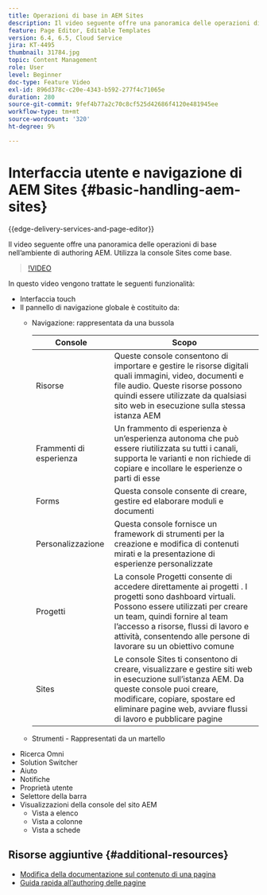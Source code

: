 ```yaml
---
title: Operazioni di base in AEM Sites
description: Il video seguente offre una panoramica delle operazioni di base nell’ambiente di authoring AEM. Utilizza la console Sites come base.
feature: Page Editor, Editable Templates
version: 6.4, 6.5, Cloud Service
jira: KT-4495
thumbnail: 31784.jpg
topic: Content Management
role: User
level: Beginner
doc-type: Feature Video
exl-id: 896d378c-c20e-4343-b592-277f4c71065e
duration: 280
source-git-commit: 9fef4b77a2c70c8cf525d42686f4120e481945ee
workflow-type: tm+mt
source-wordcount: '320'
ht-degree: 9%

---
```


# Interfaccia utente e navigazione di AEM Sites {#basic-handling-aem-sites}

{{edge-delivery-services-and-page-editor}}

Il video seguente offre una panoramica delle operazioni di base nell’ambiente di authoring AEM. Utilizza la console Sites come base.

>[!VIDEO](https://video.tv.adobe.com/v/31784?quality=12&learn=on)

In questo video vengono trattate le seguenti funzionalità:

* Interfaccia touch
* Il pannello di navigazione globale è costituito da:
   * Navigazione: rappresentata da una bussola

     | Console | Scopo |
     |---|---|
     | Risorse | Queste console consentono di importare e gestire le risorse digitali quali immagini, video, documenti e file audio. Queste risorse possono quindi essere utilizzate da qualsiasi sito web in esecuzione sulla stessa istanza AEM | Communities | Questa console consente di creare e gestire i siti della community per il coinvolgimento e l&#39;abilitazione | Commerce | Questo consente di gestire prodotti, cataloghi di prodotti e ordini relativi ai siti Commerce |
     | Frammenti di esperienza | Un frammento di esperienza è un’esperienza autonoma che può essere riutilizzata su tutti i canali, supporta le varianti e non richiede di copiare e incollare le esperienze o parti di esse |
     | Forms | Questa console consente di creare, gestire ed elaborare moduli e documenti |
     | Personalizzazione | Questa console fornisce un framework di strumenti per la creazione e modifica di contenuti mirati e la presentazione di esperienze personalizzate |
     | Progetti | La console Progetti consente di accedere direttamente ai progetti . I progetti sono dashboard virtuali. Possono essere utilizzati per creare un team, quindi fornire al team l’accesso a risorse, flussi di lavoro e attività, consentendo alle persone di lavorare su un obiettivo comune |
     | Sites | Le console Sites ti consentono di creare, visualizzare e gestire siti web in esecuzione sull’istanza AEM. Da queste console puoi creare, modificare, copiare, spostare ed eliminare pagine web, avviare flussi di lavoro e pubblicare pagine |

   * Strumenti - Rappresentati da un martello
* Ricerca Omni
* Solution Switcher
* Aiuto
* Notifiche
* Proprietà utente
* Selettore della barra
* Visualizzazioni della console del sito AEM
   * Vista a elenco 
   * Vista a colonne
   * Vista a schede






## Risorse aggiuntive {#additional-resources}

* [Modifica della documentazione sul contenuto di una pagina](https://experienceleague.adobe.com/docs/experience-manager-cloud-service/sites/authoring/fundamentals/editing-content.html?lang=it)
* [Guida rapida all’authoring delle pagine](https://experienceleague.adobe.com/docs/experience-manager-cloud-service/sites/authoring/getting-started/quick-start.html)
